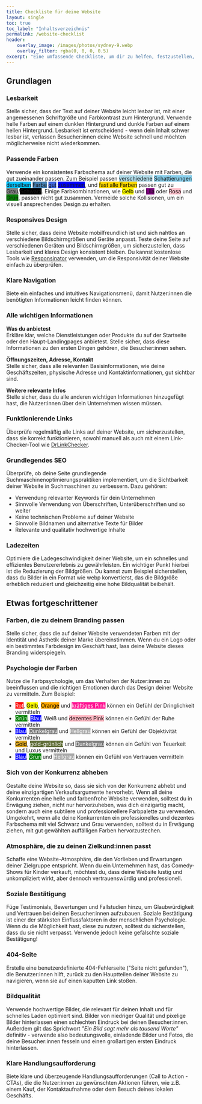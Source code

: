 ```yaml
---
title: Checkliste für deine Website
layout: single
toc: true
toc_label: "Inhaltsverzeichnis"
permalink: /website-checklist
header:
    overlay_image: /images/photos/sydney-9.webp
    overlay_filter: rgba(0, 0, 0, 0.5)
excerpt: "Eine umfassende Checkliste, um dir zu helfen, festzustellen, ob deine Website den heutigen wesentlichen Standards entspricht, und um umsetzbare Schritte zur Verbesserung bereitzustellen"
---
```


## Grundlagen
   
### Lesbarkeit
Stelle sicher, dass der Text auf deiner Website leicht lesbar ist, mit einer angemessenen Schriftgröße und Farbkontrast zum Hintergrund. Verwende helle Farben auf einem dunklen Hintergrund und dunkle Farben auf einem hellen Hintergrund. Lesbarkeit ist entscheidend - wenn dein Inhalt schwer lesbar ist, verlassen Besucher:innen deine Website schnell und möchten möglicherweise nicht wiederkommen.

### Passende Farben

Verwende ein konsistentes Farbschema auf deiner Website mit Farben, die gut zueinander passen. Zum Beispiel passen <span style="background-color:lightblue;">verschiedene</span> <span style="background-color:skyblue;">Schattierungen</span> <span style="background-color:deepskyblue;">derselben</span> <span style="background-color:steelblue;">Farbe</span> <span style="background-color:royalblue;">gut</span> <span style="background-color:blue;">zusammen</span>, und <span style="background-color:gold; color: black;">fast alle Farben</span> passen gut zu <span style="background-color:gray;">Grau</span>/<span style="background-color:black;">Schwarz</span>. Einige Farbkombinationen, wie <span style="background-color:yellow; color: black;">Gelb</span> und <span style="background-color:purple;">Lila</span> oder <span style="background-color:pink; color: black;">Rosa</span> und <span style="background-color:green;">Grün</span>, passen nicht gut zusammen. Vermeide solche Kollisionen, um ein visuell ansprechendes Design zu erhalten.

### Responsives Design
Stelle sicher, dass deine Website mobilfreundlich ist und sich nahtlos an verschiedene Bildschirmgrößen und Geräte anpasst. Teste deine Seite auf verschiedenen Geräten und Bildschirmgrößen, um sicherzustellen, dass Lesbarkeit und klares Design konsistent bleiben. Du kannst kostenlose Tools wie [Responsinator](http://www.responsinator.com/) verwenden, um die Responsivität deiner Website einfach zu überprüfen.

### Klare Navigation
Biete ein einfaches und intuitives Navigationsmenü, damit Nutzer:innen die benötigten Informationen leicht finden können.

### Alle wichtigen Informationen
**Was du anbietest**   
Erkläre klar, welche Dienstleistungen oder Produkte du auf der Startseite oder den Haupt-Landingpages anbietest. Stelle sicher, dass diese Informationen zu den ersten Dingen gehören, die Besucher:innen sehen.

**Öffnungszeiten, Adresse, Kontakt**   
Stelle sicher, dass alle relevanten Basisinformationen, wie deine Geschäftszeiten, physische Adresse und Kontaktinformationen, gut sichtbar sind.

**Weitere relevante Infos**   
Stelle sicher, dass du alle anderen wichtigen Informationen hinzugefügt hast, die Nutzer:innen über dein Unternehmen wissen müssen.

### Funktionierende Links
Überprüfe regelmäßig alle Links auf deiner Website, um sicherzustellen, dass sie korrekt funktionieren, sowohl manuell als auch mit einem Link-Checker-Tool wie [DrLinkChecker](https://www.drlinkcheck.com/).

### Grundlegendes SEO
Überprüfe, ob deine Seite grundlegende Suchmaschinenoptimierungspraktiken implementiert, um die Sichtbarkeit deiner Website in Suchmaschinen zu verbessern. Dazu gehören:
- Verwendung relevanter Keywords für dein Unternehmen
- Sinnvolle Verwendung von Überschriften, Unterüberschriften und so weiter
- Keine technischen Probleme auf deiner Website
- Sinnvolle Bildnamen und alternative Texte für Bilder
- Relevante und qualitativ hochwertige Inhalte

### Ladezeiten
Optimiere die Ladegeschwindigkeit deiner Website, um ein schnelles und effizientes Benutzererlebnis zu gewährleisten. Ein wichtiger Punkt hierbei ist die Reduzierung der Bildgrößen. Du kannst zum Beispiel sicherstellen, dass du Bilder in ein Format wie webp konvertierst, das die Bildgröße erheblich reduziert und gleichzeitig eine hohe Bildqualität beibehält.

## Etwas fortgeschrittener

### Farben, die zu deinem Branding passen
Stelle sicher, dass die auf deiner Website verwendeten Farben mit der Identität und Ästhetik deiner Marke übereinstimmen. Wenn du ein Logo oder ein bestimmtes Farbdesign im Geschäft hast, lass deine Website dieses Branding widerspiegeln.

### Psychologie der Farben
Nutze die Farbpsychologie, um das Verhalten der Nutzer:innen zu beeinflussen und die richtigen Emotionen durch das Design deiner Website zu vermitteln. Zum Beispiel:
- <span style="background-color:red; color: white;">Rot</span>, <span style="background-color:yellow; color: black;">Gelb</span>, <span style="background-color:orange; color: black;">Orange</span> und <span style="background-color:deeppink; color: white;">kräftiges Pink</span> können ein Gefühl der Dringlichkeit vermitteln
- <span style="background-color:green; color: white;">Grün</span>, <span style="background-color:blue; color: white;">Blau</span>, <span style="background-color:white; color: black;">Weiß</span> und <span style="background-color:lightpink; color: black;">dezentes Pink</span> können ein Gefühl der Ruhe vermitteln
- <span style="background-color:blue; color: white;">Blau</span>, <span style="background-color:grey; color: white;">Dunkelgrau</span> und <span style="background-color:darkgrey; color: white;">Hellgrau</span> können ein Gefühl der Objektivität vermitteln
- <span style="background-color:goldenrod; color: black;">Gold</span>, <span style="background-color:#616F39; color: white;">gold-grünlich</span> und <span style="background-color:grey; color: white;">Dunkelgrau</span> können ein Gefühl von Teuerkeit und Luxus vermitteln
- <span style="background-color:blue; color: white;">Blau</span>, <span style="background-color:green; color: white;">Grün</span> und <span style="background-color:darkgrey; color: white;">Hellgrau</span> können ein Gefühl von Vertrauen vermitteln

### Sich von der Konkurrenz abheben
Gestalte deine Website so, dass sie sich von der Konkurrenz abhebt und deine einzigartigen Verkaufsargumente hervorhebt. Wenn all deine Konkurrenten eine helle und farbenfrohe Website verwenden, solltest du in Erwägung ziehen, nicht nur hervorzuheben, was dich einzigartig macht, sondern auch eine subtilere und professionellere Farbpalette zu verwenden. Umgekehrt, wenn alle deine Konkurrenten ein professionelles und dezentes Farbschema mit viel Schwarz und Grau verwenden, solltest du in Erwägung ziehen, mit gut gewählten auffälligen Farben hervorzustechen.

### Atmosphäre, die zu deinen Zielkund:innen passt
Schaffe eine Website-Atmosphäre, die den Vorlieben und Erwartungen deiner Zielgruppe entspricht. Wenn du ein Unternehmen hast, das Comedy-Shows für Kinder verkauft, möchtest du, dass deine Website lustig und unkompliziert wirkt, aber dennoch vertrauenswürdig und professionell.

### Soziale Bestätigung
Füge Testimonials, Bewertungen und Fallstudien hinzu, um Glaubwürdigkeit und Vertrauen bei deinen Besucher:innen aufzubauen. Soziale Bestätigung ist einer der stärksten Einflussfaktoren in der menschlichen Psychologie. Wenn du die Möglichkeit hast, diese zu nutzen, solltest du sicherstellen, dass du sie nicht verpasst. Verwende jedoch keine gefälschte soziale Bestätigung!

### 404-Seite
Erstelle eine benutzerdefinierte 404-Fehlerseite ("Seite nicht gefunden"), die Benutzer:innen hilft, zurück zu den Hauptteilen deiner Website zu navigieren, wenn sie auf einen kaputten Link stoßen.

### Bildqualität
Verwende hochwertige Bilder, die relevant für deinen Inhalt und für schnelles Laden optimiert sind. Bilder von niedriger Qualität und pixelige Bilder hinterlassen einen schlechten Eindruck bei deinen Besucher:innen. Außerdem gilt das Sprichwort *"Ein Bild sagt mehr als tausend Worte"* definitiv - verwende also bedeutungsvolle, einladende Bilder und Fotos, die deine Besucher:innen fesseln und einen großartigen ersten Eindruck hinterlassen.

### Klare Handlungsaufforderung
Biete klare und überzeugende Handlungsaufforderungen (Call to Action - CTAs), die die Nutzer:innen zu gewünschten Aktionen führen, wie z.B. einem Kauf, der Kontaktaufnahme oder dem Besuch deines lokalen Geschäfts.